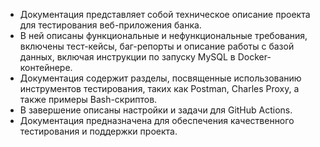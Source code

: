 - Документация представляет собой техническое описание проекта для тестирования веб-приложения банка.
- В ней описаны функциональные и нефункциональные требования, включены тест-кейсы, баг-репорты и описание работы с базой данных, включая инструкции по запуску MySQL в Docker-контейнере.
- Документация содержит разделы, посвященные использованию инструментов тестирования, таких как Postman, Charles Proxy, а также примеры Bash-скриптов. 
- В завершение описаны настройки и задачи для GitHub Actions. 
- Документация предназначена для обеспечения качественного тестирования и поддержки проекта.

